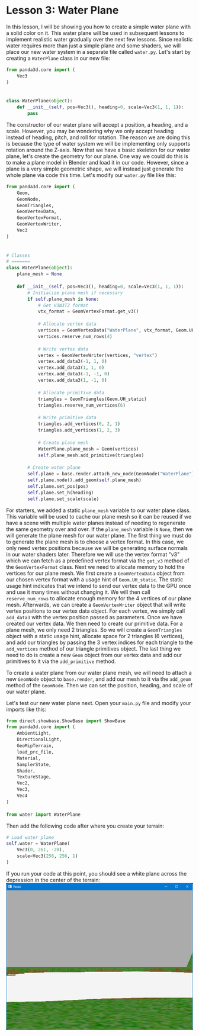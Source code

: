 # Lesson 3: Water Plane

In this lesson, I will be showing you how to create a simple water plane with a solid color on it. This water plane will be used in subsequent lessons to implement realistic water gradually over the next few lessons. Since realistic water requires more than just a simple plane and some shaders, we will place our new water system in a separate file called `water.py`. Let's start by creating a `WaterPlane` class in our new file:
```python
from panda3d.core import (
    Vec3
)


class WaterPlane(object):
    def __init__(self, pos=Vec3(), heading=0, scale=Vec3(1, 1, 1)):
        pass
```

The constructor of our water plane will accept a position, a heading, and a scale. However, you may be wondering why we only accept heading instead of heading, pitch, and roll for rotation. The reason we are doing this is because the type of water system we will be implementing only supports rotation around the Z-axis. Now that we have a basic skeleton for our water plane, let's create the geometry for our plane. One way we could do this is to make a plane model in Blender and load it in our code. However, since a plane is a very simple geometric shape, we will instead just generate the whole plane via code this time. Let's modify our `water.py` file like this:
```python
from panda3d.core import (
    Geom,
    GeomNode,
    GeomTriangles,
    GeomVertexData,
    GeomVertexFormat,
    GeomVertexWriter,
    Vec3
)


# Classes
# =======
class WaterPlane(object):
    plane_mesh = None

    def __init__(self, pos=Vec3(), heading=0, scale=Vec3(1, 1, 1)):
        # Initialize plane mesh if necessary
        if self.plane_mesh is None:
            # Get V3N3T2 format
            vtx_format = GeomVertexFormat.get_v3()

            # Allocate vertex data
            vertices = GeomVertexData("WaterPlane", vtx_format, Geom.UH_static)
            vertices.reserve_num_rows(4)

            # Write vertex data
            vertex = GeomVertexWriter(vertices, "vertex")
            vertex.add_data3(-1, 1, 0)
            vertex.add_data3(1, 1, 0)
            vertex.add_data3(-1, -1, 0)
            vertex.add_data3(1, -1, 0)

            # Allocate primitive data
            triangles = GeomTriangles(Geom.UH_static)
            triangles.reserve_num_vertices(6)

            # Write primitive data
            triangles.add_vertices(0, 2, 1)
            triangles.add_vertices(1, 2, 3)

            # Create plane mesh
            WaterPlane.plane_mesh = Geom(vertices)
            self.plane_mesh.add_primitive(triangles)

        # Create water plane
        self.plane = base.render.attach_new_node(GeomNode("WaterPlane"))
        self.plane.node().add_geom(self.plane_mesh)
        self.plane.set_pos(pos)
        self.plane.set_h(heading)
        self.plane.set_scale(scale)
```

For starters, we added a static `plane_mesh` variable to our water plane class. This variable will be used to cache our plane mesh so it can be reused if we have a scene with multiple water planes instead of needing to regenerate the same geometry over and over. If the `plane_mesh` variable is `None`, then we will generate the plane mesh for our water plane. The first thing we must do to generate the plane mesh is to choose a vertex format. In this case, we only need vertex positions because we will be generating surface normals in our water shaders later. Therefore we will use the vertex format "v3" which we can fetch as a predefined vertex format via the `get_v3` method of the `GeomVertexFormat` class. Next we need to allocate memory to hold the vertices for our plane mesh. We first create a `GeomVertexData` object from our chosen vertex format with a usage hint of `Geom.UH_static`. The static usage hint indicates that we intend to send our vertex data to the GPU once and use it many times without changing it. We will then call `reserve_num_rows` to allocate enough memory for the 4 vertices of our plane mesh. Afterwards, we can create a `GeomVertexWriter` object that will write vertex positions to our vertex data object. For each vertex, we simply call `add_data3` with the vertex position passed as parameters. Once we have created our vertex data. We then need to create our primitive data. For a plane mesh, we only need 2 triangles. So we will create a `GeomTriangles` object with a static usage hint, allocate space for 2 triangles (6 vertices), and add our triangles by passing the 3 vertex indices for each triangle to the `add_vertices` method of our triangle primitives object. The last thing we need to do is create a new `Geom` object from our vertex data and add our primitives to it via the `add_primitive` method.

To create a water plane from our water plane mesh, we will need to attach a new `GeomNode` object to `base.render`, and add our mesh to it via the `add_geom` method of the `GeomNode`. Then we can set the position, heading, and scale of our water plane.

Let's test our new water plane next. Open your `main.py` file and modify your imports like this:
```python
from direct.showbase.ShowBase import ShowBase
from panda3d.core import (
    AmbientLight,
    DirectionalLight,
    GeoMipTerrain,
    load_prc_file,
    Material,
    SamplerState,
    Shader,
    TextureStage,
    Vec2,
    Vec3,
    Vec4
)

from water import WaterPlane
```

Then add the following code after where you create your terrain:
```python
# Load water plane
self.water = WaterPlane(
    Vec3(0, 261, -20),
    scale=Vec3(256, 256, 1)
)
```

If you run your code at this point, you should see a white plane across the depression in the center of the terrain:  
![water plane](https://github.com/Cybermals/panda3d-shader-tutorials/blob/main/pbr/terrain/03-water_plane/screenshots/01-water_plane.png?raw=true)

